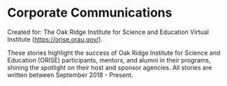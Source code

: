 # Corporate Communications
Created for: The Oak Ridge Institute for Science and Education Virtual Institute (https://orise.orau.gov/).

These stories highlight the success of Oak Ridge Institute for Science and Education (ORISE) participants, mentors, and alumni in their programs, shining the spotlight on their host and sponsor agencies. All stories are written between September 2018 - Present.
